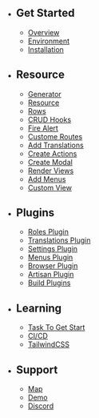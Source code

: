 - ## Get Started
    - [Overview](/{{route}}/{{version}}/overview)
    - [Environment](/{{route}}/{{version}}/env)
    - [Installation](/{{route}}/{{version}}/installation)
- ## Resource
    - [Generator](/{{route}}/{{version}}/generator)
    - [Resource](/{{route}}/{{version}}/resource)
    - [Rows](/{{route}}/{{version}}/rows)
    - [CRUD Hooks](/{{route}}/{{version}}/crud)
    - [Fire Alert](/{{route}}/{{version}}/alert)
    - [Custome Routes](/{{route}}/{{version}}/routes)
    - [Add Translations](/{{route}}/{{version}}/lang)
    - [Create Actions](/{{route}}/{{version}}/actions)
    - [Create Modal](/{{route}}/{{version}}/modal)
    - [Render Views](/{{route}}/{{version}}/render)
    - [Add Menus](/{{route}}/{{version}}/menus)
    - [Custom View](/{{route}}/{{version}}/vue)
- ## Plugins
    - [Roles Plugin](/{{route}}/{{version}}/roles-plugin)
    - [Translations Plugin](/{{route}}/{{version}}/translations-plugin)
    - [Settings Plugin](/{{route}}/{{version}}/settings-plugin)
    - [Menus Plugin](/{{route}}/{{version}}/menus-plugin)
    - [Browser Plugin](/{{route}}/{{version}}/browser-plugin)
    - [Artisan Plugin](/{{route}}/{{version}}/artisan-plugin)
    - [Build Plugins](/{{route}}/{{version}}/build-plugins)
- ## Learning
    - [Task To Get Start](/{{route}}/{{version}}/task)
    - [CI/CD](/{{route}}/{{version}}/ci)
    - [TailwindCSS](/{{route}}/{{version}}/tailwind)

- ## Support
    - [Map](/{{route}}/{{version}}/map)
    - [Demo](https://vilt.3x1.io/login)
    - [Discord](https://discord.gg/mTWWNgtr)
